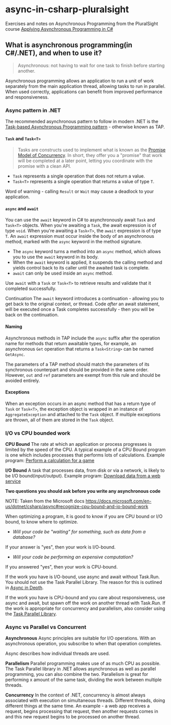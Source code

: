 # async-in-csharp-pluralsight

Exercises and notes on Asynchronous Programming from the PluralSight course [Applying Asynchronous Programming in C#](https://app.pluralsight.com/library/courses/applying-asynchronous-programming-c-sharp/table-of-contents)

## What is asynchronous programming(in C#/.NET), and when to use it?

> Asynchronous: not having to wait for one task to finish before starting another.

Asynchronous programming allows an application to run a unit of work separately from the main application thread, allowing tasks to run in parallel. When used correctly, applications can benefit from improved performance and responsiveness.

### Async pattern in .NET

The recommended asynchronous pattern to follow in modern .NET is the [Task-based Asynchronous Programming pattern](https://docs.microsoft.com/en-us/dotnet/standard/asynchronous-programming-patterns/task-based-asynchronous-pattern-tap) - otherwise known as TAP.

#### `Task` and `Task<T>`

> Tasks are constructs used to implement what is known as the [Promise Model of Concurrency](https://en.wikipedia.org/wiki/Futures_and_promises). In short, they offer you a "promise" that work will be completed at a later point, letting you coordinate with the promise with a clean API.

* `Task` represents a single operation that does not return a value.
* `Task<T>` represents a single operation that returns a value of type `T`.

Word of warning - calling `Result` or `Wait` may cause a deadlock to your application.

#### `async` and `await`
You can use the `await` keyword in C# to asynchronously await `Task` and `Task<T>` objects. When you're awaiting a `Task`, the await expression is of type `void`. When you're awaiting a `Task<T>`, the `await` expression is of type `T`. An `await` expression must occur inside the body of an asynchronous method, marked with the `async` keyword in the method signature.

* The `async` keyword turns a method into an `async` method, which allows you to use the `await` keyword in its body.
* When the `await` keyword is applied, it suspends the calling method and yields control back to its caller until the awaited task is complete.
* `await` can only be used inside an `async` method.

Use `await` with a `Task` or `Task<T>` to retrieve results and validate that it completed successfully.

Continuation
The `await` keyword introduces a continuation - allowing you to get back to the original context, or thread.
Code *after* an await statement, will be executed once a Task completes successfully - then you will be back on the continuation.

#### Naming

Asynchronous methods in TAP include the `async` suffix after the operation name for methods that return awaitable types, for example, an asynchronous `Get` operation that returns a `Task<String>` can be named `GetAsync`.

The parameters of a TAP method should match the parameters of its synchronous counterpart and should be provided in the same order. However, `out` and `ref` parameters are exempt from this rule and should be avoided entirely.

#### Exceptions

When an exception occurs in an async method that has a return type of `Task` or `Task<T>`, the exception object is wrapped in an instance of `AggregateException` and attached to the `Task` object. If multiple exceptions are thrown, all of them are stored in the `Task` object.

### I/O vs CPU bounded work

**CPU Bound** The rate at which an application or process progresses is limited by the speed of the CPU. A typical example of a CPU Bound program is one which includes processes that performs lots of calculations. Example program: [Perform a calculation for a game](https://docs.microsoft.com/en-us/dotnet/csharp/async#cpu-bound-example-perform-a-calculation-for-a-game)

**I/O Bound** A task that processes data, from disk or via a network, is likely to be I/O bound(input/output). Example program: [Download data from a web service](https://docs.microsoft.com/en-us/dotnet/csharp/async#io-bound-example-download-data-from-a-web-service)

**Two questions you should ask before you write any asynchronous code**

NOTE: Taken from the Microsoft docs https://docs.microsoft.com/en-us/dotnet/csharp/async#recognize-cpu-bound-and-io-bound-work

When optimizing a program, it is good to know if you are CPU bound or I/O bound, to know where to optimize.

* *Will your code be "waiting" for something, such as data from a database?*

If your answer is "yes", then your work is I/O-bound.

* *Will your code be performing an expensive computation?*

If you answered "yes", then your work is CPU-bound.

If the work you have is I/O-bound, use async and await without Task.Run. You should not use the Task Parallel Library. The reason for this is outlined in [Async in Depth](https://docs.microsoft.com/en-us/dotnet/standard/async-in-depth).

If the work you have is CPU-bound and you care about responsiveness, use async and await, but spawn off the work on another thread with Task.Run. If the work is appropriate for concurrency and parallelism, also consider using the [Task Parallel Library](https://docs.microsoft.com/en-us/dotnet/standard/parallel-programming/task-parallel-library-tpl).


### Async vs Parallel vs Concurrent

**Asynchronous** 
Async principles are suitable for I/O operations. With an asynchronous operation, you subscribe to when that operation completes.

Async describes how individual threads are used. 

**Parallelism** 
Parallel programming makes use of as much CPU as possible. The Task Parallel library in .NET allows asynchronous as well as parallel programming, you can also combine the two. Parallelism is great for performing x amount of the same task, dividing the work between multiple threads.

**Concurrency**
In the context of .NET, concurrency is almost always associated with execution on simultaneous threads. Different threads, doing different things at the same time. An example - a web app receives a request, begins processing that request, then another requests comes in and this new request begins to be processed on another thread.